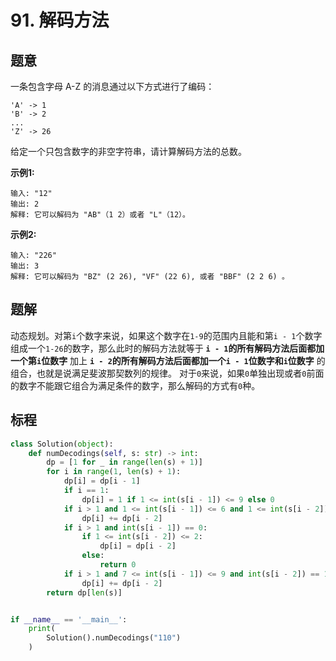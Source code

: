 # 91. 解码方法

## 题意

一条包含字母 A-Z 的消息通过以下方式进行了编码：
```
'A' -> 1
'B' -> 2
...
'Z' -> 26
```
给定一个只包含数字的非空字符串，请计算解码方法的总数。

**示例1:**
```
输入: "12"
输出: 2
解释: 它可以解码为 "AB"（1 2）或者 "L"（12）。
```

**示例2:**
```
输入: "226"
输出: 3
解释: 它可以解码为 "BZ" (2 26), "VF" (22 6), 或者 "BBF" (2 2 6) 。
```
## 题解

动态规划。对第`i`个数字来说，如果这个数字在`1-9`的范围内且能和第`i - 1`个数字组成一个`1-26`的数字，那么此时的解码方法就等于 **`i - 1`的所有解码方法后面都加一个第`i`位数字** 加上 **`i - 2`的所有解码方法后面都加一个`i - 1`位数字和`i`位数字** 的组合，也就是说满足斐波那契数列的规律。
对于`0`来说，如果`0`单独出现或者`0`前面的数字不能跟它组合为满足条件的数字，那么解码的方式有`0`种。

## 标程

```python
class Solution(object):
    def numDecodings(self, s: str) -> int:
        dp = [1 for _ in range(len(s) + 1)]
        for i in range(1, len(s) + 1):
            dp[i] = dp[i - 1]
            if i == 1:
                dp[i] = 1 if 1 <= int(s[i - 1]) <= 9 else 0
            if i > 1 and 1 <= int(s[i - 1]) <= 6 and 1 <= int(s[i - 2]) <= 2:
                dp[i] += dp[i - 2]
            if i > 1 and int(s[i - 1]) == 0:
                if 1 <= int(s[i - 2]) <= 2:
                    dp[i] = dp[i - 2]
                else:
                    return 0
            if i > 1 and 7 <= int(s[i - 1]) <= 9 and int(s[i - 2]) == 1:
                dp[i] += dp[i - 2]
        return dp[len(s)]


if __name__ == '__main__':
    print(
        Solution().numDecodings("110")
    )

```
